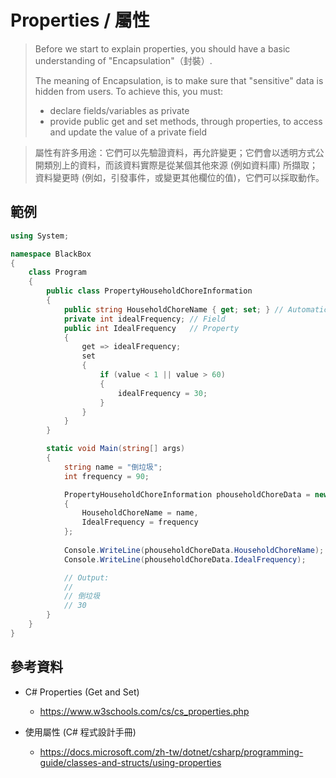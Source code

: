 # Properties / 屬性

> Before we start to explain properties, you should have a basic understanding of "Encapsulation"（封裝）.
>
> The meaning of Encapsulation, is to make sure that "sensitive" data is hidden from users. To achieve this, you must:
>
>  * declare fields/variables as private
>  * provide public get and set methods, through properties, to access and update the value of a private field


> 屬性有許多用途：它們可以先驗證資料，再允許變更；它們會以透明方式公開類別上的資料，而該資料實際是從某個其他來源 (例如資料庫) 所擷取；資料變更時 (例如，引發事件，或變更其他欄位的值)，它們可以採取動作。


## 範例

```csharp
using System;

namespace BlackBox
{
    class Program
    {
        public class PropertyHouseholdChoreInformation
        {
            public string HouseholdChoreName { get; set; } // Automatic Properties (Short Hand)
            private int idealFrequency; // Field
            public int IdealFrequency   // Property
            {
                get => idealFrequency;
                set 
                {
                    if (value < 1 || value > 60)
                    {
                        idealFrequency = 30;
                    }
                }
            }            
        }

        static void Main(string[] args)
        {
            string name = "倒垃圾";
            int frequency = 90;

            PropertyHouseholdChoreInformation phouseholdChoreData = new PropertyHouseholdChoreInformation
            {
                HouseholdChoreName = name,
                IdealFrequency = frequency
            };
            
            Console.WriteLine(phouseholdChoreData.HouseholdChoreName);
            Console.WriteLine(phouseholdChoreData.IdealFrequency);

            // Output:
            //
            // 倒垃圾
            // 30
        }
    }
}
```


## 參考資料

* C# Properties (Get and Set)
  * https://www.w3schools.com/cs/cs_properties.php

* 使用屬性 (C# 程式設計手冊)
  * https://docs.microsoft.com/zh-tw/dotnet/csharp/programming-guide/classes-and-structs/using-properties